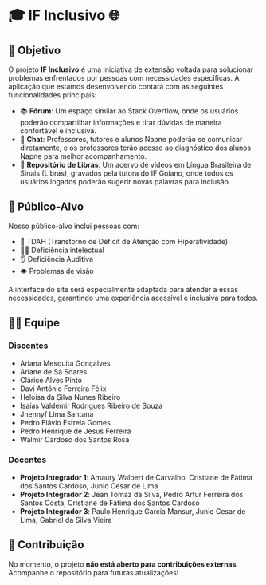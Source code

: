 # 🎓 **IF Inclusivo** 🌐

## 🎯 **Objetivo**

O projeto **IF Inclusivo** é uma iniciativa de extensão voltada para solucionar problemas enfrentados por pessoas com necessidades específicas. A aplicação que estamos desenvolvendo contará com as seguintes funcionalidades principais:

- 📚 **Fórum**: Um espaço similar ao Stack Overflow, onde os usuários poderão compartilhar informações e tirar dúvidas de maneira confortável e inclusiva.
- 💬 **Chat**: Professores, tutores e alunos Napne poderão se comunicar diretamente, e os professores terão acesso ao diagnóstico dos alunos Napne para melhor acompanhamento.
- 🤟 **Repositório de Libras**: Um acervo de vídeos em Língua Brasileira de Sinais (Libras), gravados pela tutora do IF Goiano, onde todos os usuários logados poderão sugerir novas palavras para inclusão.

## 👥 **Público-Alvo**

Nosso público-alvo inclui pessoas com:
- 🧠 TDAH (Transtorno de Déficit de Atenção com Hiperatividade)
- 🧑‍🏫 Deficiência intelectual
- 👂 Deficiência Auditiva 
- 👁️ Problemas de visão

A interface do site será especialmente adaptada para atender a essas necessidades, garantindo uma experiência acessível e inclusiva para todos.

## 🧑‍💻 **Equipe**

### Discentes
- Ariana Mesquita Gonçalves
- Ariane de Sá Soares
- Clarice Alves Pinto
- Davi Antônio Ferreira Félix
- Heloísa da Silva Nunes Ribeiro
- Isaías Valdemir Rodrigues Ribeiro de Souza
- Jhennyf Lima Santana
- Pedro Flávio Estrela Gomes
- Pedro Henrique de Jesus Ferreira
- Walmir Cardoso dos Santos Rosa

### Docentes
- **Projeto Integrador 1**: Amaury Walbert de Carvalho, Cristiane de Fátima dos Santos Cardoso, Junio Cesar de Lima
- **Projeto Integrador 2**: Jean Tomaz da Silva, Pedro Artur Ferreira dos Santos Costa, Cristiane de Fátima dos Santos Cardoso
- **Projeto Integrador 3**: Paulo Henrique Garcia Mansur, Junio Cesar de Lima, Gabriel da Silva Vieira

## 🚫 **Contribuição**

No momento, o projeto **não está aberto para contribuições externas**. Acompanhe o repositório para futuras atualizações!
